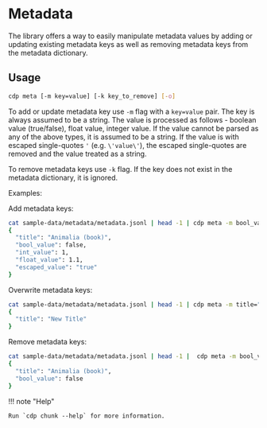 # Metadata

The library offers a way to easily manipulate metadata values by adding or updating existing metadata keys as well as
removing metadata keys from the metadata dictionary.

## Usage

```bash
cdp meta [-m key=value] [-k key_to_remove] [-o]
```

To add or update metadata key use `-m` flag with a `key=value` pair. The key is always assumed to be a string. The
value is processed as follows - boolean value (true/false), float value, integer value. If the value
cannot be parsed as any of the above types, it is assumed to be a string. If the value is with escaped
single-quotes `'` (e.g. `\'value\'`), the escaped single-quotes are removed and the value treated as a string.

To remove metadata keys use `-k` flag. If the key does not exist in the metadata dictionary, it is ignored.

Examples:

Add metadata keys:

```bash
cat sample-data/metadata/metadata.jsonl | head -1 | cdp meta -m bool_value=false -m int_value=1 -m float_value=1.1 -m escaped_value=\'true\' | jq .metadata
{
  "title": "Animalia (book)",
  "bool_value": false,
  "int_value": 1,
  "float_value": 1.1,
  "escaped_value": "true"
}
```

Overwrite metadata keys:

```bash
cat sample-data/metadata/metadata.jsonl | head -1 | cdp meta -m title="New Title" -o | jq .metadata
{
  "title": "New Title"
}
```

Remove metadata keys:

```bash
cat sample-data/metadata/metadata.jsonl | head -1 |  cdp meta -m bool_value=false -m int_value=1 | cdp meta -k int_value | jq .metadata
{
  "title": "Animalia (book)",
  "bool_value": false
}
```

!!! note "Help"

    Run `cdp chunk --help` for more information.
